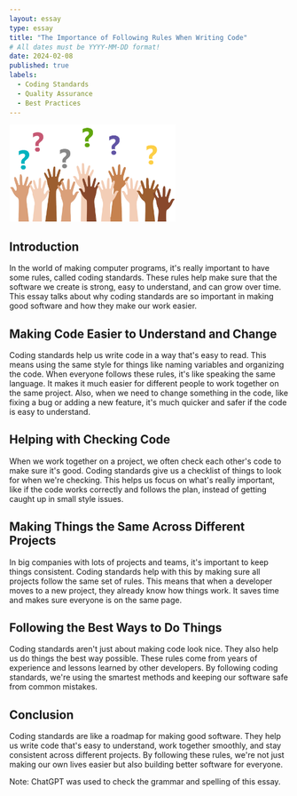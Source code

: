 ```yaml
---
layout: essay
type: essay
title: "The Importance of Following Rules When Writing Code"
# All dates must be YYYY-MM-DD format!
date: 2024-02-08
published: true
labels:
  - Coding Standards
  - Quality Assurance
  - Best Practices
---
```


<img width="300px" class="rounded float-start pe-4" src="../img/smart-questions/q.png" >

## Introduction
In the world of making computer programs, it's really important to have some rules, called coding standards. These rules help make sure that the software we create is strong, easy to understand, and can grow over time. This essay talks about why coding standards are so important in making good software and how they make our work easier.

## Making Code Easier to Understand and Change
Coding standards help us write code in a way that's easy to read. This means using the same style for things like naming variables and organizing the code. When everyone follows these rules, it's like speaking the same language. It makes it much easier for different people to work together on the same project. Also, when we need to change something in the code, like fixing a bug or adding a new feature, it's much quicker and safer if the code is easy to understand.

## Helping with Checking Code
When we work together on a project, we often check each other's code to make sure it's good. Coding standards give us a checklist of things to look for when we're checking. This helps us focus on what's really important, like if the code works correctly and follows the plan, instead of getting caught up in small style issues.

## Making Things the Same Across Different Projects
In big companies with lots of projects and teams, it's important to keep things consistent. Coding standards help with this by making sure all projects follow the same set of rules. This means that when a developer moves to a new project, they already know how things work. It saves time and makes sure everyone is on the same page.

## Following the Best Ways to Do Things
Coding standards aren't just about making code look nice. They also help us do things the best way possible. These rules come from years of experience and lessons learned by other developers. By following coding standards, we're using the smartest methods and keeping our software safe from common mistakes.

## Conclusion
Coding standards are like a roadmap for making good software. They help us write code that's easy to understand, work together smoothly, and stay consistent across different projects. By following these rules, we're not just making our own lives easier but also building better software for everyone.

Note: ChatGPT was used to check the grammar and spelling of this essay.
